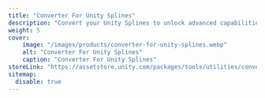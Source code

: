 ```yaml
---
title: "Converter For Unity Splines"
description: "Convert your Unity Splines to unlock advanced capabilities, including mesh deformation and advanced spline extrusion."
weight: 5
cover:
    image: "/images/products/converter-for-unity-splines.webp"
    alt: "Converter For Unity Splines"
    caption: "Converter For Unity Splines"
storeLink: "https://assetstore.unity.com/packages/tools/utilities/converter-for-unity-splines-282493?aid=1101l3N9P"
sitemap:
  disable: true
---
```

